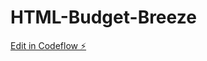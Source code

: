 # HTML-Budget-Breeze




[Edit in Codeflow ⚡️](https://stackblitz.com/~/github.com/alexandrapierson/HTML-Budget-Breeze)